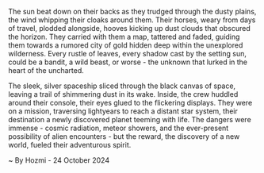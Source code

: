
The sun beat down on their backs as they trudged through the dusty plains, the wind whipping their cloaks around them. Their horses, weary from days of travel, plodded alongside, hooves kicking up dust clouds that obscured the horizon. They carried with them a map, tattered and faded, guiding them towards a rumored city of gold hidden deep within the unexplored wilderness. Every rustle of leaves, every shadow cast by the setting sun, could be a bandit, a wild beast, or worse - the unknown that lurked in the heart of the uncharted. 

The sleek, silver spaceship sliced through the black canvas of space, leaving a trail of shimmering dust in its wake. Inside, the crew huddled around their console, their eyes glued to the flickering displays. They were on a mission, traversing lightyears to reach a distant star system, their destination a newly discovered planet teeming with life.  The dangers were immense - cosmic radiation, meteor showers, and the ever-present possibility of alien encounters - but the reward, the discovery of a new world, fueled their adventurous spirit.  

~ By Hozmi - 24 October 2024

